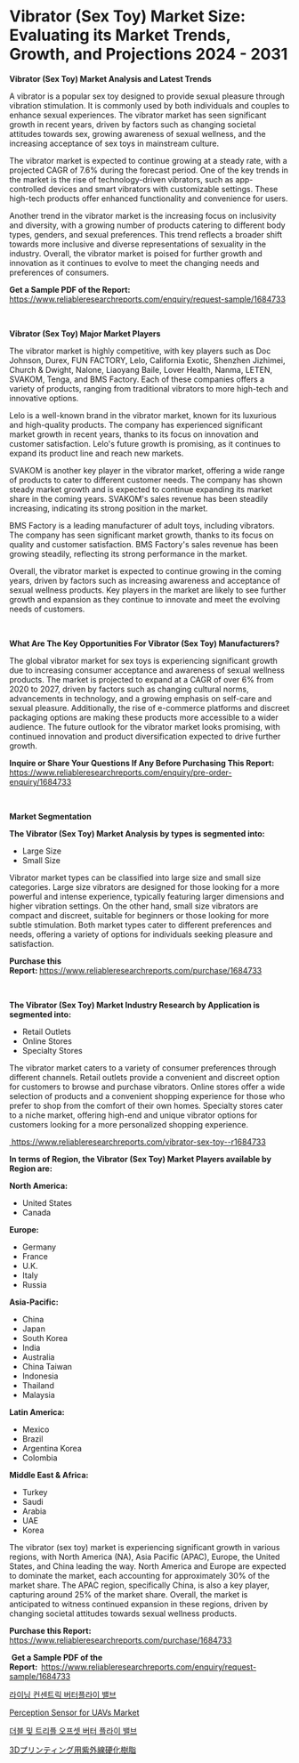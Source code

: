 <p><h1>Vibrator (Sex Toy) Market Size: Evaluating its Market Trends, Growth, and Projections 2024 - 2031</h1></p><p><strong>Vibrator (Sex Toy) Market Analysis and Latest Trends</strong></p>
<p><p>A vibrator is a popular sex toy designed to provide sexual pleasure through vibration stimulation. It is commonly used by both individuals and couples to enhance sexual experiences. The vibrator market has seen significant growth in recent years, driven by factors such as changing societal attitudes towards sex, growing awareness of sexual wellness, and the increasing acceptance of sex toys in mainstream culture.</p><p>The vibrator market is expected to continue growing at a steady rate, with a projected CAGR of 7.6% during the forecast period. One of the key trends in the market is the rise of technology-driven vibrators, such as app-controlled devices and smart vibrators with customizable settings. These high-tech products offer enhanced functionality and convenience for users.</p><p>Another trend in the vibrator market is the increasing focus on inclusivity and diversity, with a growing number of products catering to different body types, genders, and sexual preferences. This trend reflects a broader shift towards more inclusive and diverse representations of sexuality in the industry. Overall, the vibrator market is poised for further growth and innovation as it continues to evolve to meet the changing needs and preferences of consumers.</p></p>
<p><strong>Get a Sample PDF of the Report:&nbsp;</strong> <a href="https://www.reliableresearchreports.com/enquiry/request-sample/1684733">https://www.reliableresearchreports.com/enquiry/request-sample/1684733</a></p>
<p>&nbsp;</p>
<p><strong>Vibrator (Sex Toy) Major Market Players</strong></p>
<p><p>The vibrator market is highly competitive, with key players such as Doc Johnson, Durex, FUN FACTORY, Lelo, California Exotic, Shenzhen Jizhimei, Church & Dwight, Nalone, Liaoyang Baile, Lover Health, Nanma, LETEN, SVAKOM, Tenga, and BMS Factory. Each of these companies offers a variety of products, ranging from traditional vibrators to more high-tech and innovative options.</p><p>Lelo is a well-known brand in the vibrator market, known for its luxurious and high-quality products. The company has experienced significant market growth in recent years, thanks to its focus on innovation and customer satisfaction. Lelo's future growth is promising, as it continues to expand its product line and reach new markets.</p><p>SVAKOM is another key player in the vibrator market, offering a wide range of products to cater to different customer needs. The company has shown steady market growth and is expected to continue expanding its market share in the coming years. SVAKOM's sales revenue has been steadily increasing, indicating its strong position in the market.</p><p>BMS Factory is a leading manufacturer of adult toys, including vibrators. The company has seen significant market growth, thanks to its focus on quality and customer satisfaction. BMS Factory's sales revenue has been growing steadily, reflecting its strong performance in the market.</p><p>Overall, the vibrator market is expected to continue growing in the coming years, driven by factors such as increasing awareness and acceptance of sexual wellness products. Key players in the market are likely to see further growth and expansion as they continue to innovate and meet the evolving needs of customers.</p></p>
<p>&nbsp;</p>
<p><strong>What Are The Key Opportunities For Vibrator (Sex Toy) Manufacturers?</strong></p>
<p><p>The global vibrator market for sex toys is experiencing significant growth due to increasing consumer acceptance and awareness of sexual wellness products. The market is projected to expand at a CAGR of over 6% from 2020 to 2027, driven by factors such as changing cultural norms, advancements in technology, and a growing emphasis on self-care and sexual pleasure. Additionally, the rise of e-commerce platforms and discreet packaging options are making these products more accessible to a wider audience. The future outlook for the vibrator market looks promising, with continued innovation and product diversification expected to drive further growth.</p></p>
<p><strong>Inquire or Share Your Questions If Any Before Purchasing This Report:</strong> <a href="https://www.reliableresearchreports.com/enquiry/pre-order-enquiry/1684733">https://www.reliableresearchreports.com/enquiry/pre-order-enquiry/1684733</a></p>
<p>&nbsp;</p>
<p><strong>Market Segmentation</strong></p>
<p><strong>The Vibrator (Sex Toy) Market Analysis by types is segmented into:</strong></p>
<p><ul><li>Large Size</li><li>Small Size</li></ul></p>
<p><p>Vibrator market types can be classified into large size and small size categories. Large size vibrators are designed for those looking for a more powerful and intense experience, typically featuring larger dimensions and higher vibration settings. On the other hand, small size vibrators are compact and discreet, suitable for beginners or those looking for more subtle stimulation. Both market types cater to different preferences and needs, offering a variety of options for individuals seeking pleasure and satisfaction.</p></p>
<p><strong>Purchase this Report:&nbsp;</strong><a href="https://www.reliableresearchreports.com/purchase/1684733">https://www.reliableresearchreports.com/purchase/1684733</a></p>
<p>&nbsp;</p>
<p><strong>The Vibrator (Sex Toy) Market Industry Research by Application is segmented into:</strong></p>
<p><ul><li>Retail Outlets</li><li>Online Stores</li><li>Specialty Stores</li></ul></p>
<p><p>The vibrator market caters to a variety of consumer preferences through different channels. Retail outlets provide a convenient and discreet option for customers to browse and purchase vibrators. Online stores offer a wide selection of products and a convenient shopping experience for those who prefer to shop from the comfort of their own homes. Specialty stores cater to a niche market, offering high-end and unique vibrator options for customers looking for a more personalized shopping experience.</p></p>
<p><a href="https://www.reliableresearchreports.com/vibrator-sex-toy--r1684733">&nbsp;https://www.reliableresearchreports.com/vibrator-sex-toy--r1684733</a></p>
<p><strong>In terms of Region, the Vibrator (Sex Toy) Market Players available by Region are:</strong></p>
<p>
    <p> <strong> North America: </strong>
        <ul>
            <li>United States</li>
            <li>Canada</li>
        </ul>
        </p> 
    <p> <strong> Europe: </strong>
        <ul>
            <li>Germany</li>
            <li>France</li>
            <li>U.K.</li>
            <li>Italy</li>
            <li>Russia</li>
        </ul>
        </p> 
    <p> <strong> Asia-Pacific: </strong>
        <ul>
            <li>China</li>
            <li>Japan</li>
            <li>South Korea</li>
            <li>India</li>
            <li>Australia</li>
            <li>China Taiwan</li>
            <li>Indonesia</li>
            <li>Thailand</li>
            <li>Malaysia</li>
        </ul>
        </p> 
    <p> <strong> Latin America: </strong>
        <ul>
            <li>Mexico</li>
            <li>Brazil</li>
            <li>Argentina Korea</li>
            <li>Colombia</li>
        </ul>
        </p> 
    <p> <strong> Middle East & Africa: </strong>
        <ul>
            <li>Turkey</li>
            <li>Saudi</li>
            <li>Arabia</li>
            <li>UAE</li>
            <li>Korea</li>
        </ul>
    </p>
    </p>
<p><p>The vibrator (sex toy) market is experiencing significant growth in various regions, with North America (NA), Asia Pacific (APAC), Europe, the United States, and China leading the way. North America and Europe are expected to dominate the market, each accounting for approximately 30% of the market share. The APAC region, specifically China, is also a key player, capturing around 25% of the market share. Overall, the market is anticipated to witness continued expansion in these regions, driven by changing societal attitudes towards sexual wellness products.</p></p>
<p><strong>Purchase this Report: </strong><a href="https://www.reliableresearchreports.com/purchase/1684733">https://www.reliableresearchreports.com/purchase/1684733</a></p>
<p>&nbsp;<strong>Get a Sample PDF of the Report:&nbsp;&nbsp;</strong><a href="https://www.reliableresearchreports.com/enquiry/request-sample/1684733">https://www.reliableresearchreports.com/enquiry/request-sample/1684733</a></p>
<p><strong></strong></p>
<p><p><a href="https://github.com/johneahan44556754/Market-Research-Report-List-1/blob/main/7333226105692.md">라이닝 컨센트릭 버터플라이 밸브</a></p><p><a href="https://issuu.com/reportprime-2/docs/perception-sensor-for-uavs-market-size-2030.pptx">Perception Sensor for UAVs Market</a></p><p><a href="https://github.com/rahat-gis/Market-Research-Report-List-1/blob/main/4095534105691.md">더블 및 트리플 오프셋 버터 플라이 밸브</a></p><p><a href="https://github.com/FredaJerde/Market-Research-Report-List-1/blob/main/5186435110916.md">3Dプリンティング用紫外線硬化樹脂</a></p></p>